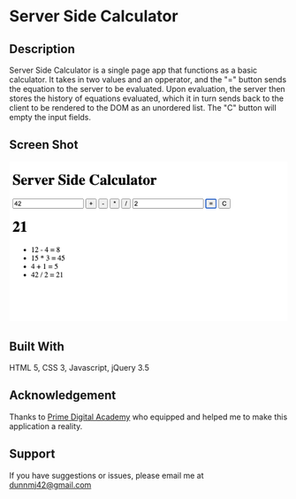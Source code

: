 # Server Side Calculator

## Description

Server Side Calculator is a single page app that functions as a basic calculator. It takes in two values and an opperator, and the "=" button sends the equation to the server to be evaluated. Upon evaluation, the server then stores the history of equations evaluated, which it in turn sends back to the client to be rendered to the DOM as an unordered list. The "C" button will empty the input fields.

## Screen Shot

![App Screenshot](server/public/images/screenshot.png)

## Built With

HTML 5, CSS 3, Javascript, jQuery 3.5

## Acknowledgement
Thanks to [Prime Digital Academy](www.primeacademy.io) who equipped and helped me to make this application a reality.

## Support
If you have suggestions or issues, please email me at dunnmj42@gmail.com
